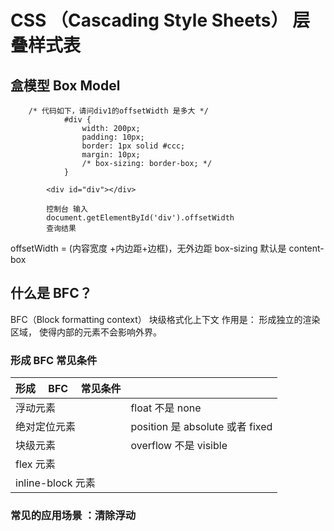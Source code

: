 # CSS （Cascading Style Sheets） 层叠样式表

## 盒模型 Box Model

```
	/* 代码如下，请问div1的offsetWidth 是多大 */
			#div {
				width: 200px;
				padding: 10px;
				border: 1px solid #ccc;
				margin: 10px;
				/* box-sizing: border-box; */
			}

		<div id="div"></div>

		控制台 输入
		document.getElementById('div').offsetWidth
		查询结果
```

offsetWidth = (内容宽度 +内边距+边框)，无外边距
box-sizing 默认是 content-box

## 什么是 BFC？

BFC（Block formatting context） 块级格式化上下文
作用是： 形成独立的渲染区域， 使得内部的元素不会影响外界。

### 形成 BFC 常见条件

| 形成　 BFC 　常见条件 |                                 |
| --------------------- | ------------------------------- |
| 浮动元素              | float 不是 none                 |
| 绝对定位元素          | position 是 absolute 或者 fixed |
| 块级元素              | overflow 不是 visible           |
| flex 元素             |                                 |
| inline-block 元素     |                                 |

### 常见的应用场景 ：清除浮动
